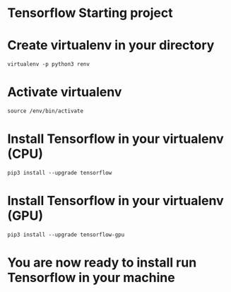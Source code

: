 # Tensorflow Starting project

# Create virtualenv in your directory
`virtualenv -p python3 renv`

# Activate virtualenv
`source /env/bin/activate`

# Install Tensorflow in your virtualenv (CPU)

`pip3 install --upgrade tensorflow` 

# Install Tensorflow in your virtualenv (GPU)

`pip3 install --upgrade tensorflow-gpu`

# You are now ready to install run Tensorflow in your machine 